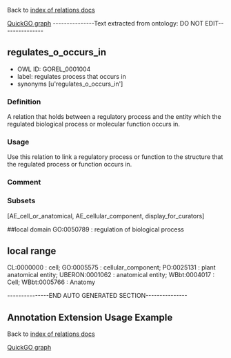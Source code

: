 Back to [index of relations docs](https://github.com/geneontology/annotation_extensions/tree/master/doc)

[QuickGO graph](www.ebi.ac.uk/QuickGO/AnnotationExtensionRelations.html)
---------------Text extracted from ontology: DO NOT EDIT---------------

## regulates_o_occurs_in
* OWL ID: GOREL_0001004
* label: regulates process that occurs in
* synonyms
[u'regulates_o_occurs_in']

### Definition
A relation that holds between a regulatory process and the entity which the regulated biological process or molecular function occurs in.

### Usage
Use this relation to link a regulatory process or function to the structure that the regulated process or function occurs in.

### Comment


### Subsets
[AE_cell_or_anatomical, AE_cellular_component, display_for_curators]

##local domain
GO:0050789 : regulation of biological process

## local range
CL:0000000 : cell; GO:0005575 : cellular_component; PO:0025131 : plant anatomical entity; UBERON:0001062 : anatomical entity; WBbt:0004017 : Cell; WBbt:0005766 : Anatomy

---------------END AUTO GENERATED SECTION---------------



















Annotation Extension Usage Example
----------------------------------

Back to [index of relations docs](https://github.com/geneontology/annotation_extensions/tree/master/doc)

[QuickGO graph](www.ebi.ac.uk/QuickGO/AnnotationExtensionRelations.html)